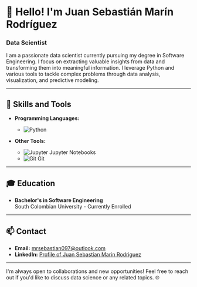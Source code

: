 # 👋 Hello! I'm Juan Sebastián Marín Rodríguez  
### Data Scientist

I am a passionate data scientist currently pursuing my degree in Software Engineering. I focus on extracting valuable insights from data and transforming them into meaningful information. I leverage Python and various tools to tackle complex problems through data analysis, visualization, and predictive modeling.

---

## 🌟 Skills and Tools

- **Programming Languages:**  
  - ![Python](https://img.shields.io/badge/Python-3776AB?style=flat&logo=python&logoColor=white)

- **Other Tools:**  
  - ![Jupyter](https://img.shields.io/badge/Jupyter-DA5B0B?style=flat&logo=jupyter&logoColor=white) Jupyter Notebooks
  - ![Git](https://img.shields.io/badge/Git-F05032?style=flat&logo=git&logoColor=white) Git

---

## 🎓 Education

- **Bachelor's in Software Engineering**  
South Colombian University - Currently Enrolled

---

## 📫 Contact

- **Email:** [mrsebastian097@outlook.com](mailto:mrsebastian097@outlook.com)
- **LinkedIn:** [Profile of Juan Sebastian Marin Rodriguez]([https://www.linkedin.com/in/your-profile](https://www.linkedin.com/in/juan-sebastián-marín-rodríguez-1563b52b6/))

---

I'm always open to collaborations and new opportunities! Feel free to reach out if you'd like to discuss data science or any related topics. 🌐
